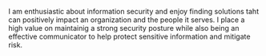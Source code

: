 

I am enthusiastic about information security and enjoy finding solutions taht can positively impact an organization and the people it serves. I place a high value on maintainig a strong security posture while also being an effective communicator to help protect sensitive information and mitigate risk. 
